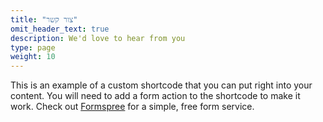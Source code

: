 ```yaml
---
title: "צור קשר"
omit_header_text: true
description: We'd love to hear from you
type: page
weight: 10
---
```



This is an example of a custom shortcode that you can put right into your content. You will need to add a form action to the shortcode to make it work. Check out [Formspree](https://formspree.io/) for a simple, free form service. 


